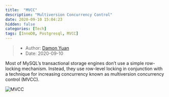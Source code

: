 ```yaml
---
title:  "MVCC"
description: "Multiversion Concurrency Control"
date: 2020-09-10 15:04:23
hidden: false
categories: [Tech]
tags: [InnoDB, Postgresql, MVCC]
---
```


> * Author: [Damon Yuan](https://www.damonyuan.com)
> * Date: 2020-09-10

Most of MySQL’s transactional storage engines don’t use a simple row-locking mechanism. Instead, they use row-level locking in conjunction with a technique for increasing concurrency known as multiversion concurrency control (MVCC). 


![MVCC]({{site.url}}/images/2020-09-10-MVCC/mvcc.png "MVCC")
